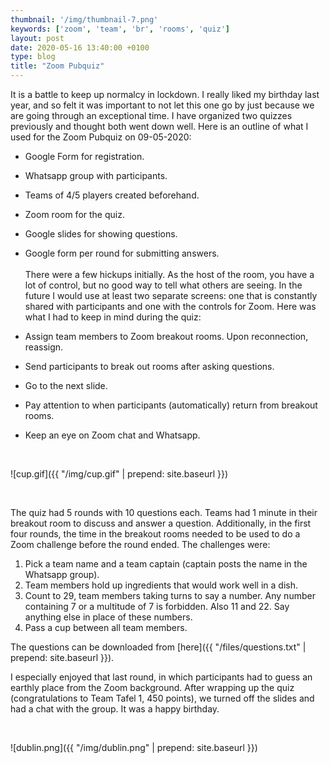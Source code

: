 ```yaml
---
thumbnail: '/img/thumbnail-7.png'
keywords: ['zoom', 'team', 'br', 'rooms', 'quiz']
layout: post
date: 2020-05-16 13:40:00 +0100
type: blog
title: "Zoom Pubquiz"
---
```


It is a battle to keep up normalcy in lockdown. I really liked my birthday last year, and so felt it was important to not let this one go by just because we are going through an exceptional time. I have organized two quizzes previously and thought both went down well. Here is an outline of what I used for the Zoom Pubquiz on 09-05-2020:

* Google Form for registration. 
* Whatsapp group with participants.
* Teams of 4/5 players created beforehand.
* Zoom room for the quiz.
* Google slides for showing questions.
* Google form per round for submitting answers.
<br/><br/>
There were a few hickups initially. As the host of the room, you have a lot of control, but no good way to tell what others are seeing. In the future I would use at least two separate screens: one that is constantly shared with participants and one with the controls for Zoom. Here was what I had to keep in mind during the quiz:

* Assign team members to Zoom breakout rooms. Upon reconnection, reassign.
* Send participants to break out rooms after asking questions.
* Go to the next slide.
* Pay attention to when participants (automatically) return from breakout rooms.
* Keep an eye on Zoom chat and Whatsapp.

<br/>

![cup.gif]({{ "/img/cup.gif" | prepend: site.baseurl }})

<br/>

The quiz had 5 rounds with 10 questions each. Teams had 1 minute in their breakout room to discuss and answer a question. Additionally, in the first four rounds, the time in the breakout rooms needed to be used to do a Zoom challenge before the round ended. The challenges were:

1. Pick a team name and a team captain (captain posts the name in the Whatsapp group).
2. Team members hold up ingredients that would work well in a dish.
3. Count to 29, team members taking turns to say a number. Any number containing 7 or a multitude of 7 is forbidden. Also 11 and 22. Say anything else in place of these numbers.
4. Pass a cup between all team members.

The questions can be downloaded from [here]({{ "/files/questions.txt" | prepend: site.baseurl }}). 

I especially enjoyed that last round, in which participants had to guess an earthly place from the Zoom background. After wrapping up the quiz (congratulations to Team Tafel 1, 450 points), we turned off the slides and had a chat with the group. It was a happy birthday.

<br/>

![dublin.png]({{ "/img/dublin.png" | prepend: site.baseurl }})